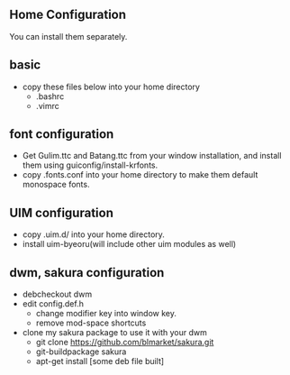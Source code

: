 Home Configuration
------------------

You can install them separately.

## basic

* copy these files below into your home directory
  * .bashrc
  * .vimrc

## font configuration

* Get Gulim.ttc and Batang.ttc from your window installation, and install them using guiconfig/install-krfonts.
* copy .fonts.conf into your home directory to make them default monospace fonts.

## UIM configuration

* copy .uim.d/ into your home directory.
* install uim-byeoru(will include other uim modules as well)

## dwm, sakura configuration

* debcheckout dwm
* edit config.def.h
  * change modifier key into window key.
  * remove mod-space shortcuts
* clone my sakura package to use it with your dwm
  * git clone https://github.com/blmarket/sakura.git
  * git-buildpackage sakura
  * apt-get install [some deb file built]
